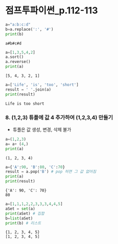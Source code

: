 # 점프투파이썬_p.112-113


```python
a="a:b:c:d"
b=a.replace(':', '#')
print(b)
```

    a#b#c#d
    


```python
a=[1,3,5,4,2]
a.sort()
a.reverse()
print(a)
```

    [5, 4, 3, 2, 1]
    


```python
a=['Life', 'is', 'too', 'short']
result = ' '.join(a)
print(result)
```

    Life is too short
    

### 8. (1,2,3) 튜플에 값 4 추가하여 (1,2,3,4) 만들기 
- 튜플은 값 생성, 변경, 삭제 불가


```python
a=(1,2,3)
a= a+ (4,)
print(a)
```

    (1, 2, 3, 4)
    


```python
a={'A':90, 'B':80, 'C':70}
result = a.pop('B') # pop 허면 그 값 없어짐 
print(a)
print(result)
```

    {'A': 90, 'C': 70}
    80
    


```python
a=[1,1,1,2,2,3,3,3,4,4,5]
aSet = set(a)
print(aSet) # 집합
b=list(aSet)
print(b) # 리스트 
```

    {1, 2, 3, 4, 5}
    [1, 2, 3, 4, 5]
    
